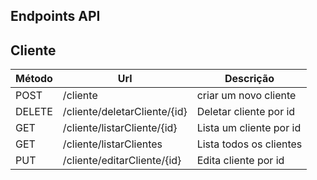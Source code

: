## Endpoints API

## Cliente

| Método | Url | Descrição | 
| ------ | --- | ----------- |
| POST   | /cliente | criar um novo cliente | |
| DELETE | /cliente/deletarCliente/{id}| Deletar cliente por id | |
| GET    | /cliente/listarCliente/{id} | Lista um cliente por id | |
| GET    | /cliente/listarClientes | Lista todos os clientes | |
| PUT    | /cliente/editarCliente/{id} | Edita cliente por id | |
